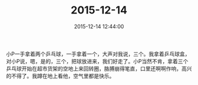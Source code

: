 ﻿---
title: "2015-12-14"
date: 2015-12-14 12:44:00
tags:
categories: 爸爸
---
小P一手拿着两个乒乓球，一手拿着一个，大声对我说，三个。我拿着乒乓球盒，对小P说，嗯，是的，三个，把球放进来，我们好走了。小P当然不肯，拿着三个乒乓球开始在超市货架的空地上来回转圈，胳膊崩得笔直，口里还啊啊作响，高兴的不得了。我蹲在地上看他，空气里都是快乐。